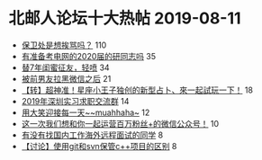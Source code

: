 # 北邮人论坛十大热帖 2019-08-11

- [保卫处是想挨骂吗？](https://bbs.byr.cn/article/Talking/6141001) 110
- [有准备考电网的2020届的研同志吗](https://bbs.byr.cn/article/Job/2043019) 35
- [替7年闺蜜征友，轻喷](https://bbs.byr.cn/article/Friends/1934287) 34
- [被前男友拉黑微信之后](https://bbs.byr.cn/article/Feeling/3118210) 21
- [【转】超神准！星座小王子独创的新型占卜、來一起試玩一下！](https://bbs.byr.cn/article/Constellations/326533) 18
- [2019年深圳实习求职交流群](https://bbs.byr.cn/article/BYRatSZ/8276) 14
- [用大笑迎接每一天~~muahhaha~](https://bbs.byr.cn/article/Picture/2866254) 12
- [这一次我们想和你一起运营百万粉丝+的微信公众号！](https://bbs.byr.cn/article/Entrepreneurship/25416) 10
- [有没有找国内工作海外远程面试的同学](https://bbs.byr.cn/article/GoAbroad/365675) 8
- [【讨论】使用git和svn保管c++项目的区别](https://bbs.byr.cn/article/CPP/99329) 8


